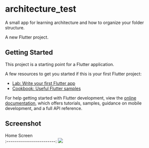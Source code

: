 # architecture_test

A small app for learning architecture and how to organize your folder structure.

A new Flutter project.

## Getting Started

This project is a starting point for a Flutter application.

A few resources to get you started if this is your first Flutter project:

- [Lab: Write your first Flutter app](https://docs.flutter.dev/get-started/codelab)
- [Cookbook: Useful Flutter samples](https://docs.flutter.dev/cookbook)

For help getting started with Flutter development, view the
[online documentation](https://docs.flutter.dev/), which offers tutorials,
samples, guidance on mobile development, and a full API reference.

## Screenshot


Home Screen              
:-------------------------:
![](https://user-images.githubusercontent.com/75329130/183097618-fabbe1e1-e2bc-42f6-81a7-7f8f9ff7a92b.png?raw=true)
